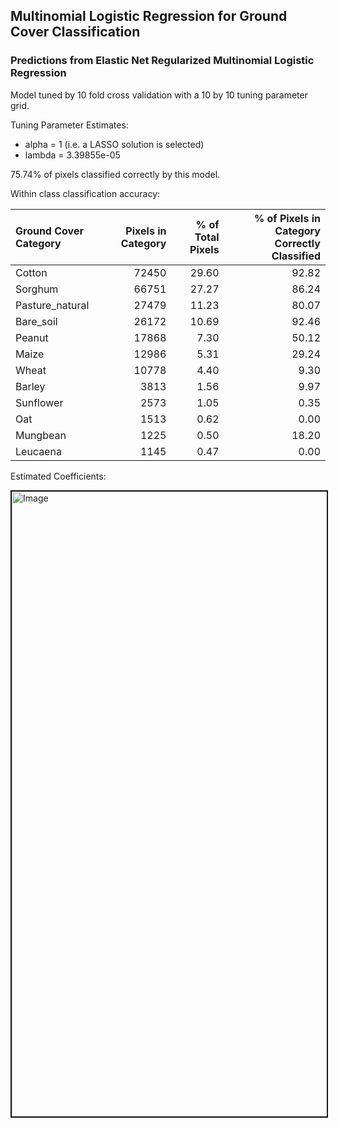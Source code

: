 ## Multinomial Logistic Regression for Ground Cover Classification

### Predictions from Elastic Net Regularized Multinomial Logistic Regression

Model tuned by 10 fold cross validation with a 10 by 10 tuning parameter grid. 

Tuning Parameter Estimates: 
 * alpha = 1 (i.e. a LASSO solution is selected)
 * lambda = 3.39855e-05

75.74% of pixels classified correctly by this model.

Within class classification accuracy:

|Ground Cover Category | Pixels in Category| % of Total Pixels | % of Pixels in Category Correctly Classified|
|:---------------|--------:|----------:|-----------:|
|Cotton          |    72450|      29.60|       92.82|
|Sorghum         |    66751|      27.27|       86.24|
|Pasture_natural |    27479|      11.23|       80.07|
|Bare_soil       |    26172|      10.69|       92.46|
|Peanut          |    17868|       7.30|       50.12|
|Maize           |    12986|       5.31|       29.24|
|Wheat           |    10778|       4.40|        9.30|
|Barley          |     3813|       1.56|        9.97|
|Sunflower       |     2573|       1.05|        0.35|
|Oat             |     1513|       0.62|        0.00|
|Mungbean        |     1225|       0.50|       18.20|
|Leucaena        |     1145|       0.47|        0.00|



Estimated Coefficients: 

<img src="http://i.imgur.com/vUmWlHg.png" alt="Image" width="600" height="1000" border="2" /></a>


